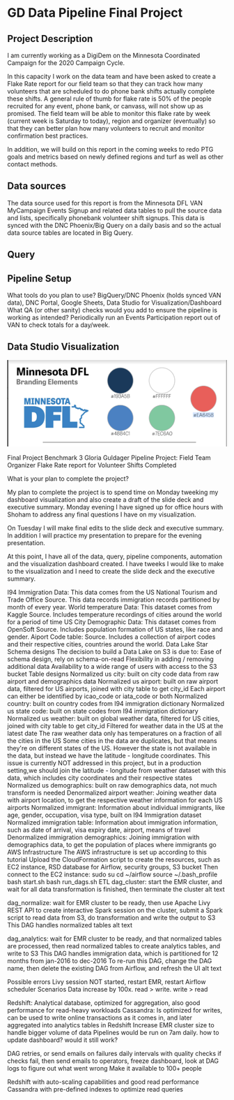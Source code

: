 # GD Data Pipeline Final Project

## Project Description

I am currently working as a DigiDem on the Minnesota Coordinated Campaign for the 2020 Campaign Cycle.

In this capacity I work on the data team and have been asked to create a Flake Rate report for our field team so that they can track how many volunteers that are scheduled to do phone bank shifts actually complete these shifts. A general rule of thumb for flake rate is 50% of the people recruited for any event, phone bank, or canvass, will not show up as promised. The field team will be able to monitor this flake rate by week (current week is Saturday to today), region and organizer (eventually) so that they can better plan how many volunteers to recruit and monitor confirmation best practices.

In addition, we will build on this report in the coming weeks to redo PTG goals and metrics based on newly defined regions and turf as well as other contact methods.

## Data sources
The data source used for this report is from the Minnesota DFL VAN MyCampaign Events Signup and related data tables to pull the source data and lists, specifically phonebank volunteer shift signups. This data is synced with the DNC Phoenix/Big Query on a daily basis and so the actual data source tables are located in Big Query.




## Query





## Pipeline Setup
What tools do you plan to use?
BigQuery/DNC Phoenix (holds synced VAN data), DNC Portal, Google Sheets, Data Studio for Visualization/Dashboard
What QA (or other sanity) checks would you add to ensure the pipeline is working as intended?
Periodically run an Events Participation report out of VAN to check totals for a day/week. 




## Data Studio Visualization


![DFLBrand](DFLBrand.png)



Final Project Benchmark 3
Gloria Guldager
Pipeline Project: Field Team Organizer Flake Rate report for Volunteer Shifts Completed

What is your plan to complete the project? 

My plan to complete the project is to spend time on Monday tweeking my dashboard visualization and also create a draft of the slide deck and executive summary. Monday evening I have signed up for office hours with Shoham to address any final questions I have on my visualization.

On Tuesday I will make final edits to the slide deck and executive summary. In addition I will practice my presentation to prepare for the evening presentation.

At this point, I have all of the data, query, pipeline components, automation and the visualization dashboard created. I have tweeks I would like to make to the visualization and I need to create the slide deck and the executive summary.












I94 Immigration Data: This data comes from the US National Tourism and Trade Office Source. This data records immigration records partitioned by month of every year.
World temperature Data: This dataset comes from Kaggle Source. Includes temperature recordings of cities around the world for a period of time
US City Demographic Data: This dataset comes from OpenSoft Source. Includes population formation of US states, like race and gender.
Aiport Code table: Source. Includes a collection of airport codes and their respective cities, countries around the world.
Data Lake Star Schema designs
The decision to build a Data Lake on S3 is due to:
Ease of schema design, rely on schema-on-read
Flexibility in adding / removing additional data
Availability to a wide range of users with access to the S3 bucket
Table designs
Normalized us city: built on city code data from raw airport and demographics data
Normalized us airport: built on raw airport data, filtered for US airports, joined with city table to get city_id
Each airport can either be identified by icao_code or iata_code or both
Normalized country: built on country codes from I94 immigration dictionary
Normalized us state code: built on state codes from I94 immigration dictionary
Normalized us weather: built on global weather data, filtered for US cities, joined with city table to get city_id
Filtered for weather data in the US at the latest date
The raw weather data only has temperatures on a fraction of all the cities in the US
Some cities in the data are duplicates, but that means they're on different states of the US. However the state is not available in the data, but instead we have the latitude - longitude coordinates. This issue is currently NOT addressed in this project, but in a production setting,we should join the latitude - longitude from weather dataset with this data, which includes city coordinates and their respective states
Normalized us demographics: built on raw demographics data, not much transform is needed
Denormalized airport weather: Joining weather data with airport location, to get the respective weather information for each US airports
Normalized immigrant: Information about individual immigrants, like age, gender, occupation, visa type, built on I94 Immigration dataset
Normalized immigration table: Information about immigration information, such as date of arrival, visa expiry date, airport, means of travel
Denormalized immigration demographics: Joining immigration with demographics data, to get the population of places where immigrants go
AWS Infrastructure
The AWS infrastructure is set up according to this tutorial
Upload the CloudFormation script to create the resources, such as EC2 instance, RSD database for Airflow, security groups, S3 bucket
Then connect to the EC2 instance:
sudo su
cd ~/airflow
source ~/.bash_profile
bash start.sh
bash run_dags.sh
ETL
dag_cluster: start the EMR cluster, and wait for all data transformation is finished, then terminate the cluster
alt text

dag_normalize: wait for EMR cluster to be ready, then use Apache Livy REST API to create interactive Spark session on the cluster, submit a Spark script to read data from S3, do transformation and write the output to S3
This DAG handles normalized tables
alt text

dag_analytics: wait for EMR cluster to be ready, and that normalized tables are processed, then read normalized tables to create analytics tables, and write to S3
This DAG handles immigration data, which is partitioned for 12 months from jan-2016 to dec-2016
To re-run this DAG, change the DAG name, then delete the existing DAG from Airflow, and refresh the UI
alt text

Possible errors
Livy session NOT started, restart EMR, restart Airflow scheduler
Scenarios
Data increase by 100x. read > write. write > read

Redshift: Analytical database, optimized for aggregation, also good performance for read-heavy workloads
Cassandra: Is optimized for writes, can be used to write online transactions as it comes in, and later aggregated into analytics tables in Redshift
Increase EMR cluster size to handle bigger volume of data
Pipelines would be run on 7am daily. how to update dashboard? would it still work?

DAG retries, or send emails on failures
daily intervals with quality checks
if checks fail, then send emails to operators, freeze dashboard, look at DAG logs to figure out what went wrong
Make it available to 100+ people

Redshift with auto-scaling capabilities and good read performance
Cassandra with pre-defined indexes to optimize read queries




